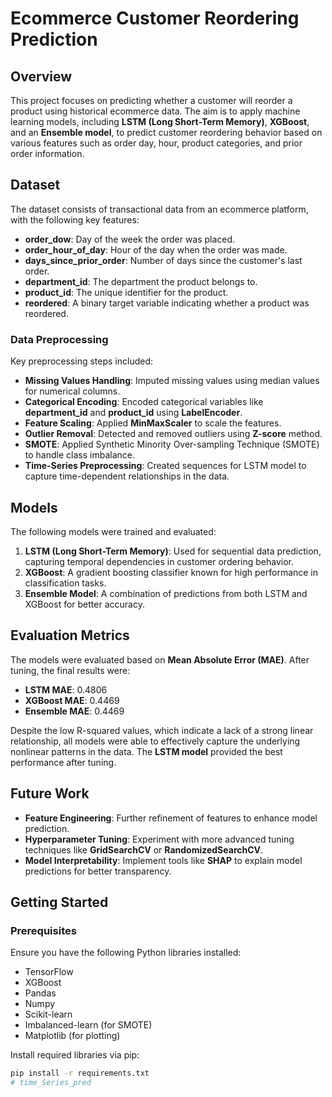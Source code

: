 # Ecommerce Customer Reordering Prediction

## Overview
This project focuses on predicting whether a customer will reorder a product using historical ecommerce data. The aim is to apply machine learning models, including **LSTM (Long Short-Term Memory)**, **XGBoost**, and an **Ensemble model**, to predict customer reordering behavior based on various features such as order day, hour, product categories, and prior order information.

## Dataset
The dataset consists of transactional data from an ecommerce platform, with the following key features:
- **order_dow**: Day of the week the order was placed.
- **order_hour_of_day**: Hour of the day when the order was made.
- **days_since_prior_order**: Number of days since the customer's last order.
- **department_id**: The department the product belongs to.
- **product_id**: The unique identifier for the product.
- **reordered**: A binary target variable indicating whether a product was reordered.

### Data Preprocessing
Key preprocessing steps included:
- **Missing Values Handling**: Imputed missing values using median values for numerical columns.
- **Categorical Encoding**: Encoded categorical variables like **department_id** and **product_id** using **LabelEncoder**.
- **Feature Scaling**: Applied **MinMaxScaler** to scale the features.
- **Outlier Removal**: Detected and removed outliers using **Z-score** method.
- **SMOTE**: Applied Synthetic Minority Over-sampling Technique (SMOTE) to handle class imbalance.
- **Time-Series Preprocessing**: Created sequences for LSTM model to capture time-dependent relationships in the data.

## Models
The following models were trained and evaluated:
1. **LSTM (Long Short-Term Memory)**: Used for sequential data prediction, capturing temporal dependencies in customer ordering behavior.
2. **XGBoost**: A gradient boosting classifier known for high performance in classification tasks.
3. **Ensemble Model**: A combination of predictions from both LSTM and XGBoost for better accuracy.

## Evaluation Metrics
The models were evaluated based on **Mean Absolute Error (MAE)**. After tuning, the final results were:
- **LSTM MAE**: 0.4806
- **XGBoost MAE**: 0.4469
- **Ensemble MAE**: 0.4469

Despite the low R-squared values, which indicate a lack of a strong linear relationship, all models were able to effectively capture the underlying nonlinear patterns in the data. The **LSTM model** provided the best performance after tuning.

## Future Work
- **Feature Engineering**: Further refinement of features to enhance model prediction.
- **Hyperparameter Tuning**: Experiment with more advanced tuning techniques like **GridSearchCV** or **RandomizedSearchCV**.
- **Model Interpretability**: Implement tools like **SHAP** to explain model predictions for better transparency.

## Getting Started

### Prerequisites
Ensure you have the following Python libraries installed:
- TensorFlow
- XGBoost
- Pandas
- Numpy
- Scikit-learn
- Imbalanced-learn (for SMOTE)
- Matplotlib (for plotting)

Install required libraries via pip:
```bash
pip install -r requirements.txt
# time_Series_pred
